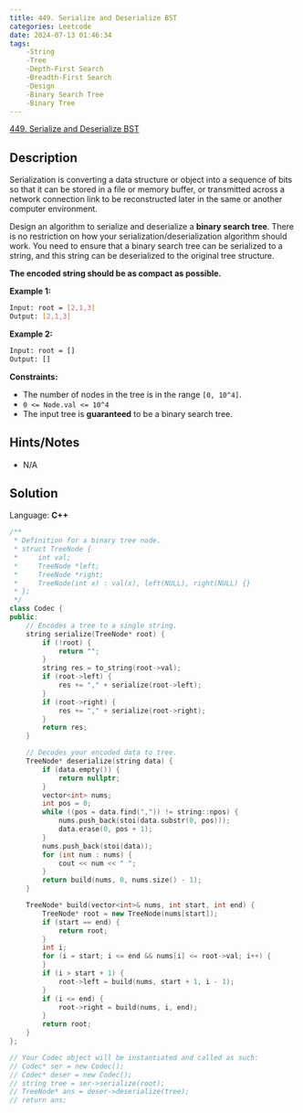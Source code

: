 ```yaml
---
title: 449. Serialize and Deserialize BST
categories: Leetcode
date: 2024-07-13 01:46:34
tags:
    -String
    -Tree
    -Depth-First Search
    -Breadth-First Search
    -Design
    -Binary Search Tree
    -Binary Tree
---
```


[449. Serialize and Deserialize BST](https://leetcode.com/problems/serialize-and-deserialize-bst/description/)

## Description

Serialization is converting a data structure or object into a sequence of bits so that it can be stored in a file or memory buffer, or transmitted across a network connection link to be reconstructed later in the same or another computer environment.

Design an algorithm to serialize and deserialize a <b>binary search tree</b>. There is no restriction on how your serialization/deserialization algorithm should work. You need to ensure that a binary search tree can be serialized to a string, and this string can be deserialized to the original tree structure.

<b>The encoded string should be as compact as possible.</b>

**Example 1:**

```bash
Input: root = [2,1,3]
Output: [2,1,3]
```

**Example 2:**

```bash
Input: root = []
Output: []
```

**Constraints:**

- The number of nodes in the tree is in the range `[0, 10^4]`.
- `0 <= Node.val <= 10^4`
- The input tree is **guaranteed**  to be a binary search tree.

## Hints/Notes

- N/A

## Solution

Language: **C++**

```C++
/**
 * Definition for a binary tree node.
 * struct TreeNode {
 *     int val;
 *     TreeNode *left;
 *     TreeNode *right;
 *     TreeNode(int x) : val(x), left(NULL), right(NULL) {}
 * };
 */
class Codec {
public:
    // Encodes a tree to a single string.
    string serialize(TreeNode* root) {
        if (!root) {
            return "";
        }
        string res = to_string(root->val);
        if (root->left) {
            res += "," + serialize(root->left);
        }
        if (root->right) {
            res += "," + serialize(root->right);
        }
        return res;
    }

    // Decodes your encoded data to tree.
    TreeNode* deserialize(string data) {
        if (data.empty()) {
            return nullptr;
        }
        vector<int> nums;
        int pos = 0;
        while ((pos = data.find(",")) != string::npos) {
            nums.push_back(stoi(data.substr(0, pos)));
            data.erase(0, pos + 1);
        }
        nums.push_back(stoi(data));
        for (int num : nums) {
            cout << num << " ";
        }
        return build(nums, 0, nums.size() - 1);
    }

    TreeNode* build(vector<int>& nums, int start, int end) {
        TreeNode* root = new TreeNode(nums[start]);
        if (start == end) {
            return root;
        }
        int i;
        for (i = start; i <= end && nums[i] <= root->val; i++) {
        }
        if (i > start + 1) {
            root->left = build(nums, start + 1, i - 1);
        }
        if (i <= end) {
            root->right = build(nums, i, end);
        }
        return root;
    }
};

// Your Codec object will be instantiated and called as such:
// Codec* ser = new Codec();
// Codec* deser = new Codec();
// string tree = ser->serialize(root);
// TreeNode* ans = deser->deserialize(tree);
// return ans;
```
